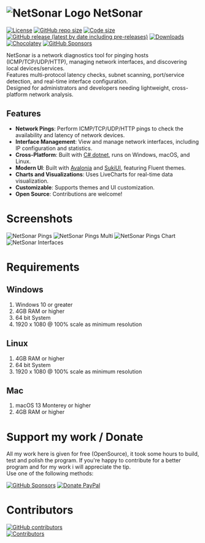 # ![NetSonar Logo](https://raw.githubusercontent.com/sn4k3/NetSonar/refs/heads/main/media/NetSonar-32.png) NetSonar

[![License](https://img.shields.io/github/license/sn4k3/NetSonar?style=for-the-badge)](https://github.com/sn4k3/UVtools/blob/master/LICENSE)
[![GitHub repo size](https://img.shields.io/github/repo-size/sn4k3/NetSonar?style=for-the-badge)](#)
[![Code size](https://img.shields.io/github/languages/code-size/sn4k3/NetSonar?style=for-the-badge)](#)
[![GitHub release (latest by date including pre-releases)](https://img.shields.io/github/v/release/sn4k3/NetSonar?include_prereleases&style=for-the-badge)](https://github.com/sn4k3/NetSonar/releases)
[![Downloads](https://img.shields.io/github/downloads/sn4k3/NetSonar/total?style=for-the-badge)](https://github.com/sn4k3/NetSonar/releases)
[![Chocolatey](https://img.shields.io/chocolatey/dt/NetSonar?color=brown&label=Chocolatey&style=for-the-badge)](https://community.chocolatey.org/packages/NetSonar)
[![GitHub Sponsors](https://img.shields.io/github/sponsors/sn4k3?color=red&style=for-the-badge)](https://github.com/sponsors/sn4k3)

NetSonar is a network diagnostics tool for pinging hosts (ICMP/TCP/UDP/HTTP), managing network interfaces, and discovering local devices/services.  
Features multi-protocol latency checks, subnet scanning, port/service detection, and real-time interface configuration.  
Designed for administrators and developers needing lightweight, cross-platform network analysis.

## Features

- **Network Pings**: Perform ICMP/TCP/UDP/HTTP pings to check the availability and latency of network devices.
- **Interface Management**: View and manage network interfaces, including IP configuration and statistics.
- **Cross-Platform**: Built with [C# dotnet](https://dotnet.microsoft.com/en-us/), runs on Windows, macOS, and Linux. 
- **Modern UI**: Built with [Avalonia](https://avaloniaui.net) and [SukiUI](https://github.com/kikipoulet/SukiUI), featuring Fluent themes.
- **Charts and Visualizations**: Uses LiveCharts for real-time data visualization.
- **Customizable**: Supports themes and UI customization.
- **Open Source**: Contributions are welcome!

# Screenshots

![NetSonar Pings](https://raw.githubusercontent.com/sn4k3/NetSonar/refs/heads/main/media/screenshots/NetSonar_screenshot_pings.png)
![NetSonar Pings Multi](https://raw.githubusercontent.com/sn4k3/NetSonar/refs/heads/main/media/screenshots/NetSonar_screenshot_pings_multi.png)
![NetSonar Pings Chart](https://raw.githubusercontent.com/sn4k3/NetSonar/refs/heads/main/media/screenshots/NetSonar_screenshot_pings_chart.png)
![NetSonar Interfaces](https://raw.githubusercontent.com/sn4k3/NetSonar/refs/heads/main/media/screenshots/NetSonar_screenshot_interfaces.png)


# Requirements

## Windows

1. Windows 10 or greater
2. 4GB RAM or higher
3. 64 bit System
4. 1920 x 1080 @ 100% scale as minimum resolution

## Linux

1. 4GB RAM or higher
2. 64 bit System
3. 1920 x 1080 @ 100% scale as minimum resolution

## Mac

1. macOS 13 Monterey or higher
2. 4GB RAM or higher


# Support my work / Donate

All my work here is given for free (OpenSource), it took some hours to build, test and polish the program.
If you're happy to contribute for a better program and for my work i will appreciate the tip.  
Use one of the following methods:

[![GitHub Sponsors](https://img.shields.io/badge/Donate-Sponsor-red?style=for-the-badge)](https://github.com/sponsors/sn4k3)
[![Donate PayPal](https://img.shields.io/badge/Donate-PayPal-blue?style=for-the-badge)](https://paypal.me/SkillTournament)

# Contributors 

[![GitHub contributors](https://img.shields.io/github/contributors/sn4k3/NetSonar?style=for-the-badge)](https://github.com/sn4k3/NetSonar/graphs/contributors)  
[![Contributors](https://contrib.rocks/image?repo=sn4k3/NetSonar)](https://github.com/sn4k3/NetSonar/graphs/contributors)

